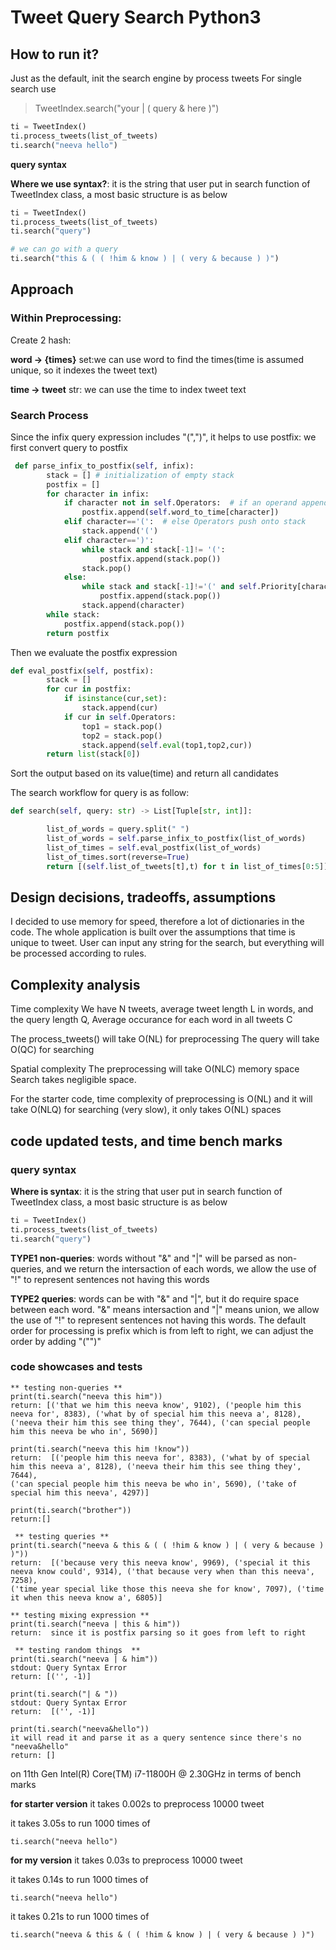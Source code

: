 # Tweet Query Search Python3

## How to run it?
Just as the default, init the search engine by process tweets
For single search use 

>TweetIndex.search("your | ( query & here )")

```python
ti = TweetIndex()
ti.process_tweets(list_of_tweets)
ti.search("neeva hello")
```
**query syntax**

**Where we use syntax?**: it is the string that user put in search function of TweetIndex class, a most basic structure is as below

``` python
ti = TweetIndex()
ti.process_tweets(list_of_tweets)
ti.search("query")

# we can go with a query
ti.search("this & ( ( !him & know ) | ( very & because ) )")
```

## Approach

### Within Preprocessing: 

Create 2 hash:

**word -> {times}** set:we can use word to find the times(time is assumed unique, so it indexes the tweet text) 

**time -> tweet** str: we can use the time to index tweet text

### Search Process
Since the infix query expression includes "(",")", it helps to use postfix: we first convert query to postfix

```python
 def parse_infix_to_postfix(self, infix): 
        stack = [] # initialization of empty stack
        postfix = [] 
        for character in infix:
            if character not in self.Operators:  # if an operand append in postfix infix
                postfix.append(self.word_to_time[character])
            elif character=='(':  # else Operators push onto stack
                stack.append('(')
            elif character==')':
                while stack and stack[-1]!= '(':
                    postfix.append(stack.pop())
                stack.pop()
            else: 
                while stack and stack[-1]!='(' and self.Priority[character]<= self.Priority[stack[-1]]:
                    postfix.append(stack.pop())
                stack.append(character)
        while stack:
            postfix.append(stack.pop())
        return postfix
```

Then we evaluate the postfix expression

```python
def eval_postfix(self, postfix):
        stack = []
        for cur in postfix:
            if isinstance(cur,set):
                stack.append(cur)
            if cur in self.Operators:
                top1 = stack.pop()
                top2 = stack.pop()
                stack.append(self.eval(top1,top2,cur))
        return list(stack[0])
```

Sort the output based on its value(time)
and return all candidates 

The search workflow for query is as follow:

``` python 
def search(self, query: str) -> List[Tuple[str, int]]:

        list_of_words = query.split(" ")
        list_of_words = self.parse_infix_to_postfix(list_of_words)
        list_of_times = self.eval_postfix(list_of_words)
        list_of_times.sort(reverse=True)
        return [(self.list_of_tweets[t],t) for t in list_of_times[0:5]]
```


## Design decisions, tradeoffs, assumptions
I decided to use memory for speed, therefore a lot of dictionaries in the code.
The whole application is built over the assumptions that time is unique to tweet.
User can input any string for the search, but everything will be processed according to rules.

## Complexity analysis
Time complexity 
We have N tweets, average tweet length L in words, and the query length Q, Average occurance for each word in all tweets C

The process_tweets() will take O(NL) for preprocessing
The query will take O(QC) for searching 

Spatial complexity
The preprocessing will take O(NLC) memory space 
Search takes negligible space. 

For the starter code, time complexity of preprocessing is O(NL) and it will take O(NLQ) for searching (very slow), it only takes O(NL) spaces

## code updated tests, and time bench marks

### query syntax
**Where is syntax**: it is the string that user put in search function of TweetIndex class, a most basic structure is as below

``` python
ti = TweetIndex()
ti.process_tweets(list_of_tweets)
ti.search("query")
```

**TYPE1 non-queries**: words without "&" and "|" will be parsed as non-queries, and we return the intersaction of each words, we allow the use of "!" to represent sentences not having this words

**TYPE2 queries**: words can be with "&" and "|", but it do require space between each word. "&" means intersaction and "|" means union, we allow the use of "!" to represent sentences not having this words. The default order for processing is prefix which is from left to right, we can adjust the order by adding "("")"

### code showcases and tests

    ** testing non-queries **
    print(ti.search("neeva this him"))
    return: [('that we him this neeva know', 9102), ('people him this neeva for', 8383), ('what by of special him this neeva a', 8128), 
    ('neeva their him this see thing they', 7644), ('can special people him this neeva be who in', 5690)]
    
    print(ti.search("neeva this him !know"))
    return:  [('people him this neeva for', 8383), ('what by of special him this neeva a', 8128), ('neeva their him this see thing they', 7644),
    ('can special people him this neeva be who in', 5690), ('take of special him this neeva', 4297)]
    
    print(ti.search("brother"))
    return:[]
    
     ** testing queries **
    print(ti.search("neeva & this & ( ( !him & know ) | ( very & because ) )"))
    return:  [('because very this neeva know', 9969), ('special it this neeva know could', 9314), ('that because very when than this neeva', 7258),
    ('time year special like those this neeva she for know', 7097), ('time it when this neeva know a', 6805)]
    
    ** testing mixing expression **
    print(ti.search("neeva | this & him"))
    return:  since it is postfix parsing so it goes from left to right  

     ** testing random things  **
    print(ti.search("neeva | & him"))
    stdout: Query Syntax Error
    return: [('', -1)]

    print(ti.search("| & "))
    stdout: Query Syntax Error
    return:  [('', -1)]

    print(ti.search("neeva&hello"))
    it will read it and parse it as a query sentence since there's no "neeva&hello"
    return: []


on 11th Gen Intel(R) Core(TM) i7-11800H @ 2.30GHz 
in terms of bench marks


**for starter version**
it takes 0.002s to preprocess 10000 tweet

it takes 3.05s to run 1000 times of 
```
ti.search("neeva hello")
```

**for my version**
it takes 0.03s to preprocess 10000 tweet

it takes 0.14s to run 1000 times of 
```
ti.search("neeva hello")
```

it takes 0.21s to run 1000 times of 
```
ti.search("neeva & this & ( ( !him & know ) | ( very & because ) )")
```


